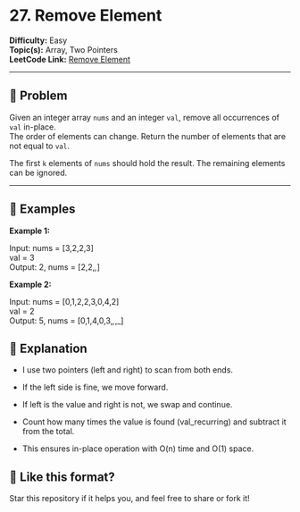 # 27. Remove Element

**Difficulty:** Easy  
**Topic(s):** Array, Two Pointers  
**LeetCode Link:** [Remove Element](https://leetcode.com/problems/remove-element)

---

## 🧠 Problem

Given an integer array `nums` and an integer `val`, remove all occurrences of `val` in-place.  
The order of elements can change. Return the number of elements that are not equal to `val`.

The first `k` elements of `nums` should hold the result. The remaining elements can be ignored.

---

## 🧪 Examples

**Example 1:**

Input: nums = [3,2,2,3]
<br>
val = 3
<br>
Output: 2, nums = [2,2,_,_]

**Example 2:**

Input: nums = [0,1,2,2,3,0,4,2]
<br>
val = 2
<br>
Output: 5, nums = [0,1,4,0,3,_,_,_]

## 💬 Explanation

- I use two pointers (left and right) to scan from both ends.

- If the left side is fine, we move forward.

- If left is the value and right is not, we swap and continue.

- Count how many times the value is found (val_recurring) and subtract it from the total.

- This ensures in-place operation with O(n) time and O(1) space.

## 🌟 Like this format?

Star this repository if it helps you, and feel free to share or fork it!
